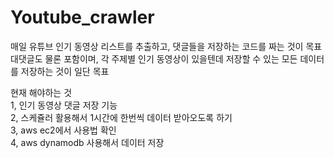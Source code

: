 # Youtube_crawler

매일 유튜브 인기 동영상 리스트를 추출하고, 댓글들을 저장하는 코드를 짜는 것이 목표  
대댓글도 물론 포함이며, 각 주제별 인기 동영상이 있을텐데 저장할 수 있는 모든 데이터를 저장하는 것이 일단 목표

현재 해야하는 것     
1, 인기 동영상 댓글 저장 기능  
2, 스케쥴러 활용해서 1시간에 한번씩 데이터 받아오도록 하기  
3, aws ec2에서 사용법 확인  
4, aws dynamodb 사용해서 데이터 저장